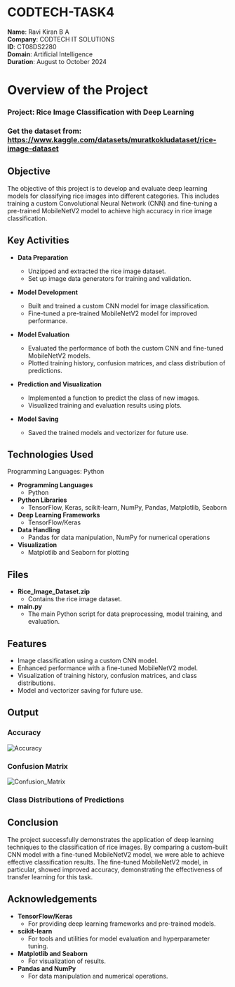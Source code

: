 # CODTECH-TASK4

**Name**: Ravi Kiran B A\
**Company**: CODTECH IT SOLUTIONS\
**ID**: CT08DS2280\
**Domain**: Artificial Intelligence\
**Duration**: August to October 2024

# Overview of the Project

### Project: Rice Image Classification with Deep Learning

### Get the dataset from: https://www.kaggle.com/datasets/muratkokludataset/rice-image-dataset

## Objective
The objective of this project is to develop and evaluate deep learning models for classifying rice images into different categories. 
This includes training a custom Convolutional Neural Network (CNN) and fine-tuning a pre-trained MobileNetV2 model to achieve high accuracy in rice image classification.

## Key Activities
- **Data Preparation**
  - Unzipped and extracted the rice image dataset.
  - Set up image data generators for training and validation.

- **Model Development**
  - Built and trained a custom CNN model for image classification.
  - Fine-tuned a pre-trained MobileNetV2 model for improved performance.

- **Model Evaluation**
  - Evaluated the performance of both the custom CNN and fine-tuned MobileNetV2 models.
  - Plotted training history, confusion matrices, and class distribution of predictions.

- **Prediction and Visualization**
  - Implemented a function to predict the class of new images.
  - Visualized training and evaluation results using plots.

- **Model Saving**
  - Saved the trained models and vectorizer for future use.


## Technologies Used

Programming Languages: Python

- **Programming Languages**
  - Python
- **Python Libraries**
  - TensorFlow, Keras, scikit-learn, NumPy, Pandas, Matplotlib, Seaborn
- **Deep Learning Frameworks**
  - TensorFlow/Keras
- **Data Handling**
  - Pandas for data manipulation, NumPy for numerical operations
- **Visualization**
  - Matplotlib and Seaborn for plotting

## Files
- **Rice_Image_Dataset.zip**
  - Contains the rice image dataset.
- **main.py**
  - The main Python script for data preprocessing, model training, and evaluation.

## Features
- Image classification using a custom CNN model.
- Enhanced performance with a fine-tuned MobileNetV2 model.
- Visualization of training history, confusion matrices, and class distributions.
- Model and vectorizer saving for future use.

## Output

### Accuracy

![Accuracy](https://github.com/user-attachments/assets/57b47484-6bf0-492f-87f9-1901ecb4c943)

### Confusion Matrix

![Confusion_Matrix](https://github.com/user-attachments/assets/ac534792-5761-4883-adaf-824030e489b8)

### Class Distributions of Predictions




## Conclusion
The project successfully demonstrates the application of deep learning techniques to the classification of rice images. 
By comparing a custom-built CNN model with a fine-tuned MobileNetV2 model, we were able to achieve effective classification results. 
The fine-tuned MobileNetV2 model, in particular, showed improved accuracy, demonstrating the effectiveness of transfer learning for this task.

## Acknowledgements
- **TensorFlow/Keras**
  - For providing deep learning frameworks and pre-trained models.
- **scikit-learn**
  - For tools and utilities for model evaluation and hyperparameter tuning.
- **Matplotlib and Seaborn**
  - For visualization of results.
- **Pandas and NumPy**
  - For data manipulation and numerical operations.
